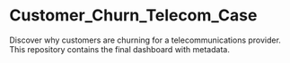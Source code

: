 # Customer_Churn_Telecom_Case
Discover why customers are churning for a telecommunications provider. This repository contains the final dashboard with metadata.
